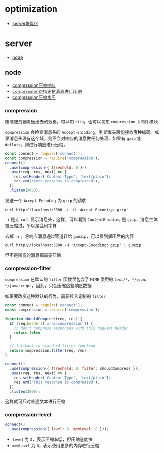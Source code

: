 # optimization

- [server端优化](#server)

# server

- [node](#node)

## node

- [compression压缩响应](#compression)
- [compression对指定的消息进行压缩](#compression-filter)
- [compression压缩水平](#compression-level)

### compression

压缩服务器发送出去的数据。可以用 `zlib`，也可以使用 `compression` 中间件模块

`compression` 会检查消息头的 `Accept-Encoding`，判断库夫段能接收哪种编码。如果消息头没有这个域，则不会对响应的消息做任何处理。如果有 `gzip` 或 `deflate`，则进行响应进行压缩。
```js
const connect = require('connect');
const compression = require('compression');
connect()
  .use(compression({ threshold: 0 }))
  .use((req, res, next) => {
    res.setHeader('Content-Type', 'text/plain');
    res.end('This response is compressed');
  })
  .listen(3000);
```

发送一个 `Accept-Encoding` 为 `gzip` 的请求
```
curl http://localhost:3000 -i -H 'Accept-Encoding: gzip'
```

`-i` 是让 `curl` 显示消息头，这样，可以看到 `ContentEncoding` 是 `gzip`。消息主体被压缩过，所以是乱码字符

去掉 `-i` ，将响应消息通过管道转给 `gunzip`，可以看到解压后的内容

```
curl http://localhost:3000 -H 'Accept-Encoding: gzip' | gunzip
```

但不是所有的消息都需要压缩

### compression-filter

`compression` 在默认的 `filter` 函数里包含了 `MIME` 类型的 `text/*`、`*/json`、`*/javascript`，因此，只会压缩这些响应数据

如果要改变这种默认的行为，需要传入定制的 `filter`

```js
const connect = require('connect');
const compression = require('compression');

function shouldCompress(req, res) {
  if (req.headers['x-no-compression']) {
    // don't compress responses with this request header
    return false
  }

  // fallback to standard filter function
  return compression.filter(req, res)
}

connect()
  .use(compression({ threshold: 0, filter: shouldCompress }))
  .use((req, res, next) => {
    res.setHeader('Content-Type', 'text/plain');
    res.end('This response is compressed');
  })
  .listen(3000);

```

这样就可只对普通文本进行压缩

### compression-level

```js
connect()
  .use(compression({ level: 3, memLevel: 8 }));
```

- `level` 为 `3`，表示压缩率低，但压缩速度快
- `memLevel` 为 `8`，表示使用更多的内存进行压缩
